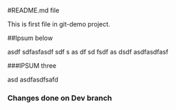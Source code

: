 #README.md file

This is first file in git-demo project.

##Ipsum below

asdf
sdfasfasdf sdf s as df sd fsdf
as
dsdf
asdfasdfasf

###IPSUM three

asd
asdfasdfsafd

### Changes done on Dev branch
